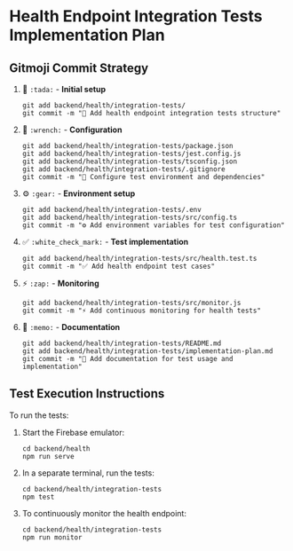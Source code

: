 # Health Endpoint Integration Tests Implementation Plan

## Gitmoji Commit Strategy

1. 🎉 `:tada:` - **Initial setup**
   ```
   git add backend/health/integration-tests/
   git commit -m "🎉 Add health endpoint integration tests structure"
   ```

2. 🔧 `:wrench:` - **Configuration**
   ```
   git add backend/health/integration-tests/package.json
   git add backend/health/integration-tests/jest.config.js
   git add backend/health/integration-tests/tsconfig.json
   git add backend/health/integration-tests/.gitignore
   git commit -m "🔧 Configure test environment and dependencies"
   ```

3. ⚙️ `:gear:` - **Environment setup**
   ```
   git add backend/health/integration-tests/.env
   git add backend/health/integration-tests/src/config.ts
   git commit -m "⚙️ Add environment variables for test configuration"
   ```

4. ✅ `:white_check_mark:` - **Test implementation**
   ```
   git add backend/health/integration-tests/src/health.test.ts
   git commit -m "✅ Add health endpoint test cases"
   ```

5. ⚡️ `:zap:` - **Monitoring**
   ```
   git add backend/health/integration-tests/src/monitor.js
   git commit -m "⚡️ Add continuous monitoring for health tests"
   ```

6. 📝 `:memo:` - **Documentation**
   ```
   git add backend/health/integration-tests/README.md
   git add backend/health/integration-tests/implementation-plan.md
   git commit -m "📝 Add documentation for test usage and implementation"
   ```

## Test Execution Instructions

To run the tests:

1. Start the Firebase emulator:
   ```
   cd backend/health
   npm run serve
   ```

2. In a separate terminal, run the tests:
   ```
   cd backend/health/integration-tests
   npm test
   ```

3. To continuously monitor the health endpoint:
   ```
   cd backend/health/integration-tests
   npm run monitor
   ``` 